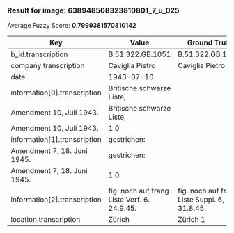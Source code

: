 ### Result for image: 638948508323810801_7_u_025
Average Fuzzy Score: **0.7999381570810142**
<small>

| Key | Value | Ground Truth | Score |
| --- | --- | --- | --- |
| b_id.transcription | B.51.322.GB.1051 | B.51.322.GB.1051. | 0.9696969696969697 |
| company.transcription | Caviglia Pietro | Caviglia Pietro | 1.0 |
| date | 1943-07-10 |  | 0.0 |
| information[0].transcription | Britische schwarze Liste,
Amendment 10, Juli 1943. | Britische schwarze Liste,
Amendment 10, Juli 1943. | 1.0 |
| information[1].transcription | gestrichen:
Amendment 7, 18. Juni 1945. | gestrichen:
Amendment 7, 18. Juni 1945. | 1.0 |
| information[2].transcription | fig. noch auf frang Liste Verf. 6. 24.9.45. | fig. noch auf franz. Liste Suppl. 6, 31.8.45. | 0.7727272727272727 |
| location.transcription | Zürich | Zürich 1 | 0.8571428571428572 |

</small>
